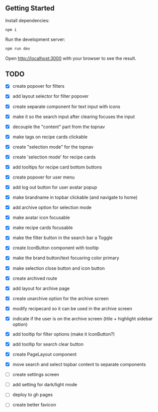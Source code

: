 ## Getting Started

Install dependencies:

```bash
npm i
```

Run the development server:

```bash
npm run dev
```

Open [http://localhost:3000](http://localhost:3000) with your browser to see the result.

## TODO

- [x] create popover for filters
- [x] add layout selector for filter popover
- [x] create separate component for text input with icons
- [x] make it so the search input after clearing focuses the input
- [x] decouple the "content" part from the topnav
- [x] make tags on recipe cards clickable
- [x] create "selection mode" for the topnav
- [x] create 'selection mode' for recipe cards
- [x] add tooltips for recipe card bottom buttons
- [x] create popover for user menu
- [x] add log out button for user avatar popup
- [x] make brandname in topbar clickable (and navigate to home)
- [x] add archive option for selection mode
- [x] make avatar icon focusable
- [x] make recipe cards focusable
- [x] make the filter button in the search bar a Toggle
- [x] create IconButton component with tooltip
- [x] make the brand button/text focusring color primary
- [x] make selection close button and icon button
- [x] create archived route
- [x] add layout for archive page
- [x] create unarchive option for the archive screen
- [x] modify recipecard so it can be used in the archive screen
- [x] indicate if the user is on the archive screen (title + highlight sidebar option)
- [x] add tooltip for filter options (make it IconButton?)
- [x] add tooltip for search clear button
- [x] create PageLayout component
- [x] move search and select topbar content to separate components

- [ ] create settings screen
- [ ] add setting for dark/light mode

- [ ] deploy to gh pages
- [ ] create better favicon
